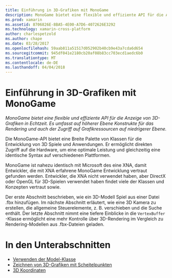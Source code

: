 ```yaml
---
title: Einführung in 3D-Grafiken mit MonoGame
description: MonoGame bietet eine flexible und effiziente API für die Anzeige von 3D-Grafiken in Echtzeit. Es umfasst auf höherer Ebene Konstrukte für das Rendering und auch der Zugriff auf Grafikressourcen auf niedrigerer Ebene.
ms.prod: xamarin
ms.assetid: 8706826E-8BA5-4E00-A7D6-4072626E3292
ms.technology: xamarin-cross-platform
author: charlespetzold
ms.author: chape
ms.date: 03/28/2017
ms.openlocfilehash: 59aab811a51517d052902b40cb9e43a7cda6d654
ms.sourcegitcommit: 945df041e2180cb20af08b83cc703ecd1aedc6b0
ms.translationtype: MT
ms.contentlocale: de-DE
ms.lasthandoff: 04/04/2018
---
```

# <a name="introduction-to-3d-graphics-with-monogame"></a>Einführung in 3D-Grafiken mit MonoGame

_MonoGame bietet eine flexible und effiziente API für die Anzeige von 3D-Grafiken in Echtzeit. Es umfasst auf höherer Ebene Konstrukte für das Rendering und auch der Zugriff auf Grafikressourcen auf niedrigerer Ebene._

Die MonoGame-API bietet eine Breite Palette von Klassen für die Entwicklung von 3D Spiele und Anwendungen. Er ermöglicht direkten Zugriff auf die Hardware, um eine optimale Leistung und gleichzeitig eine identische Syntax auf verschiedenen Plattformen.

MonoGame ist nahezu identisch mit Microsoft des eine XNA, damit Entwickler, die mit XNA erfahrene MonoGame Entwicklung vertraut gefunden werden. Entwickler, die XNA nicht verwendet haben, aber DirectX oder OpenGL für 3D-Spielen verwendet haben findet viele der Klassen und Konzepten vertraut sowie.

Der erste Abschnitt beschrieben, wie ein 3D-Modell Spiel aus einer Datei .fbx hinzufügen. Im nächste Abschnitt erläutert, wie eine 3D Kamera zu erstellen, die allgemeine Steuerelemente, z. B. verschieben und die Suche enthält. Der letzte Abschnitt nimmt eine tiefere Einblicke in die `VertexBuffer` -Klasse ermöglicht eine mehr Kontrolle über 3D-Rendering im Vergleich zu Rendering-Modellen aus .fbx-Dateien geladen.


# <a name="subsections"></a>In den Unterabschnitten

- [Verwenden der Model-Klasse](~/graphics-games/monogame/3d/part1.md)
- [Zeichnen von 3D-Grafiken mit Scheitelpunkten](~/graphics-games/monogame/3d/part2.md)
- [3D Koordinaten](~/graphics-games/monogame/3d/part3.md)